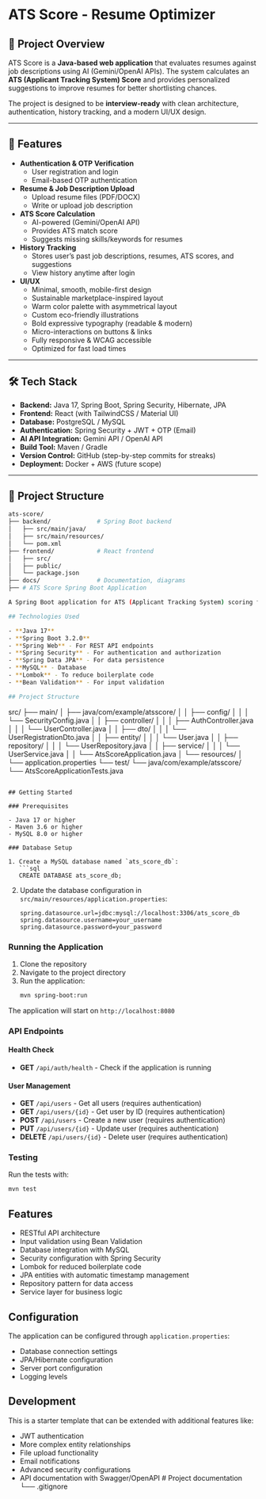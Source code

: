 # ATS Score - Resume Optimizer

## 📌 Project Overview
ATS Score is a **Java-based web application** that evaluates resumes against job descriptions using AI (Gemini/OpenAI APIs). The system calculates an **ATS (Applicant Tracking System) Score** and provides personalized suggestions to improve resumes for better shortlisting chances.

The project is designed to be **interview-ready** with clean architecture, authentication, history tracking, and a modern UI/UX design.  

---

## 🚀 Features
- **Authentication & OTP Verification**
  - User registration and login
  - Email-based OTP authentication
- **Resume & Job Description Upload**
  - Upload resume files (PDF/DOCX)
  - Write or upload job description
- **ATS Score Calculation**
  - AI-powered (Gemini/OpenAI API)
  - Provides ATS match score
  - Suggests missing skills/keywords for resumes
- **History Tracking**
  - Stores user’s past job descriptions, resumes, ATS scores, and suggestions
  - View history anytime after login
- **UI/UX**
  - Minimal, smooth, mobile-first design
  - Sustainable marketplace-inspired layout
  - Warm color palette with asymmetrical layout
  - Custom eco-friendly illustrations
  - Bold expressive typography (readable & modern)
  - Micro-interactions on buttons & links
  - Fully responsive & WCAG accessible
  - Optimized for fast load times

---

## 🛠️ Tech Stack
- **Backend:** Java 17, Spring Boot, Spring Security, Hibernate, JPA
- **Frontend:** React (with TailwindCSS / Material UI)
- **Database:** PostgreSQL / MySQL
- **Authentication:** Spring Security + JWT + OTP (Email)
- **AI API Integration:** Gemini API / OpenAI API
- **Build Tool:** Maven / Gradle
- **Version Control:** GitHub (step-by-step commits for streaks)
- **Deployment:** Docker + AWS (future scope)

---

## 📂 Project Structure
```bash
ats-score/
├── backend/             # Spring Boot backend
│   ├── src/main/java/
│   ├── src/main/resources/
│   └── pom.xml
├── frontend/            # React frontend
│   ├── src/
│   ├── public/
│   └── package.json
├── docs/                # Documentation, diagrams
├── # ATS Score Spring Boot Application

A Spring Boot application for ATS (Applicant Tracking System) scoring functionality.

## Technologies Used

- **Java 17**
- **Spring Boot 3.2.0**
- **Spring Web** - For REST API endpoints
- **Spring Security** - For authentication and authorization
- **Spring Data JPA** - For data persistence
- **MySQL** - Database
- **Lombok** - To reduce boilerplate code
- **Bean Validation** - For input validation

## Project Structure

```
src/
├── main/
│   ├── java/com/example/atsscore/
│   │   ├── config/
│   │   │   └── SecurityConfig.java
│   │   ├── controller/
│   │   │   ├── AuthController.java
│   │   │   └── UserController.java
│   │   ├── dto/
│   │   │   └── UserRegistrationDto.java
│   │   ├── entity/
│   │   │   └── User.java
│   │   ├── repository/
│   │   │   └── UserRepository.java
│   │   ├── service/
│   │   │   └── UserService.java
│   │   └── AtsScoreApplication.java
│   └── resources/
│       └── application.properties
└── test/
    └── java/com/example/atsscore/
        └── AtsScoreApplicationTests.java
```

## Getting Started

### Prerequisites

- Java 17 or higher
- Maven 3.6 or higher
- MySQL 8.0 or higher

### Database Setup

1. Create a MySQL database named `ats_score_db`:
   ```sql
   CREATE DATABASE ats_score_db;
   ```

2. Update the database configuration in `src/main/resources/application.properties`:
   ```properties
   spring.datasource.url=jdbc:mysql://localhost:3306/ats_score_db
   spring.datasource.username=your_username
   spring.datasource.password=your_password
   ```

### Running the Application

1. Clone the repository
2. Navigate to the project directory
3. Run the application:
   ```bash
   mvn spring-boot:run
   ```

The application will start on `http://localhost:8080`

### API Endpoints

#### Health Check
- **GET** `/api/auth/health` - Check if the application is running

#### User Management
- **GET** `/api/users` - Get all users (requires authentication)
- **GET** `/api/users/{id}` - Get user by ID (requires authentication)
- **POST** `/api/users` - Create a new user (requires authentication)
- **PUT** `/api/users/{id}` - Update user (requires authentication)
- **DELETE** `/api/users/{id}` - Delete user (requires authentication)

### Testing

Run the tests with:
```bash
mvn test
```

## Features

- RESTful API architecture
- Input validation using Bean Validation
- Database integration with MySQL
- Security configuration with Spring Security
- Lombok for reduced boilerplate code
- JPA entities with automatic timestamp management
- Repository pattern for data access
- Service layer for business logic

## Configuration

The application can be configured through `application.properties`:

- Database connection settings
- JPA/Hibernate configuration
- Server port configuration
- Logging levels

## Development

This is a starter template that can be extended with additional features like:
- JWT authentication
- More complex entity relationships
- File upload functionality
- Email notifications
- Advanced security configurations
- API documentation with Swagger/OpenAPI            # Project documentation
└── .gitignore
